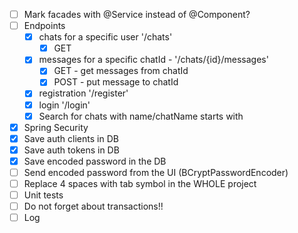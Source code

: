- [ ] Mark facades with @Service instead of @Component?
- [ ] Endpoints
  - [x] chats for a specific user '/chats' 
    - [x] GET
  - [x] messages for a specific chatId - '/chats/{id}/messages'
    - [x] GET - get messages from chatId
    - [x] POST - put message to chatId
  - [x] registration '/register'
  - [x] login '/login'
  - [x] Search for chats with name/chatName starts with
- [x] Spring Security
- [x] Save auth clients in DB
- [x] Save auth tokens in DB
- [x] Save encoded password in the DB
- [ ] Send encoded password from the UI (BCryptPasswordEncoder)
- [ ] Replace 4 spaces with tab symbol in the WHOLE project
- [ ] Unit tests
- [ ] Do not forget about transactions!!
- [ ] Log

